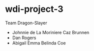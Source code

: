 # wdi-project-3
Team Dragon-Slayer

* Johnnie de La Moriniere Caz Brunnen
* Dan Rogers
* Abigail Emma Belinda Coe
